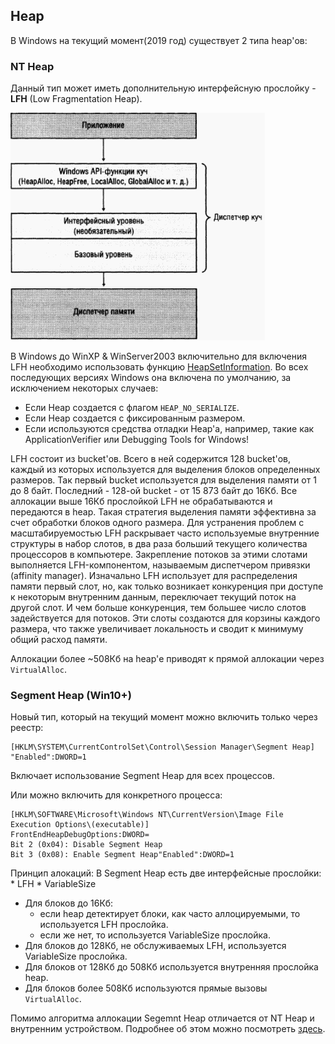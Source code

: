## Heap

В Windows на текущий момент(2019 год) существует 2 типа heap'ов:
### NT Heap
Данный тип может иметь дополнительную интерфейсную прослойку - **LFH** (Low Fragmentation Heap).

![](LFH-Russinovich.png)

В Windows до WinXP & WinServer2003 включительно для включения LFH необходимо использовать функцию [HeapSetInformation](https://docs.microsoft.com/en-us/windows/win32/api/heapapi/nf-heapapi-heapsetinformation). Во всех последующих версиях Windows она включена по умолчанию, за исключением некоторых случаев:
* Если Heap создается с флагом `HEAP_NO_SERIALIZE`.
* Если Heap создается с фиксированным размером.
* Если используются средства отладки Heap'а, например, такие как ApplicationVerifier или Debugging Tools for Windows!

LFH состоит из bucket'ов. Всего в ней содержится 128 bucket'ов, каждый из которых используется для выделения блоков определенных размеров.
Так первый bucket используется для выделения памяти от 1 до 8 байт. Последний - 128-ой bucket - от 15 873 байт до 16Кб. Все аллокации выше 16Кб прослойкой LFH не обрабатываются и передаются в heap.
Такая стратегия выделения памяти эффективна за счет обработки блоков одного размера. Для устранения проблем с масштабируемостью LFH раскрывает часто используемые внутренние структуры в набор слотов, в два раза больший текущего количества процессоров в компьютере. Закрепление потоков за этими слотами выполняется LFH-компонентом, называемым диспетчером привязки (affinity manager). Изначально LFH использует для распределения памяти первый слот, но, как только возникает конкуренция при доступе к некоторым внутренним данным, переключает текущий поток на другой слот. И чем больше конкуренция, тем большее число слотов задействуется для потоков. Эти слоты создаются для корзины каждого размера, что также увеличивает локальность и сводит к минимуму общий расход памяти.

Аллокации более ~508Кб на heap'е приводят к прямой аллокации через `VirtualAlloc`.


### Segment Heap (Win10+)
Новый тип, который на текущий момент можно включить только через реестр:
```
[HKLM\SYSTEM\CurrentControlSet\Control\Session Manager\Segment Heap]
"Enabled":DWORD=1
```
Включает использование Segment Heap для всех процессов.

Или можно включить для конкретного процесса:
```
[HKLM\SOFTWARE\Microsoft\Windows NT\CurrentVersion\Image File Execution Options\(executable)]
FrontEndHeapDebugOptions:DWORD=
Bit 2 (0x04): Disable Segment Heap
Bit 3 (0x08): Enable Segment Heap"Enabled":DWORD=1
```

Принцип алокаций:
В Segment Heap есть две интерфейсные прослойки:
    * LFH
    * VariableSize
    
* Для блоков до 16Кб:
    * если heap детектирует блоки, как часто аллоцируемыми, то используется LFH прослойка.
    * если же нет, то используется VariableSize прослойка.
* Для блоков до 128Кб, не обслуживаемых LFH, используется VariableSize прослойка.
* Для блоков от 128Кб до 508Кб используется внутренняя прослойка heap.
* Для блоков более 508Кб используются прямые вызовы `VirtualAlloc`.

Помимо алгоритма аллокации Segemnt Heap отличается от NT Heap и внутренним устройством. Подробнее об этом можно посмотреть [здесь](https://www.blackhat.com/docs/us-16/materials/us-16-Yason-Windows-10-Segment-Heap-Internals.pdf).